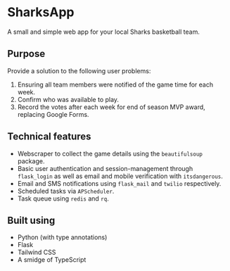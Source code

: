 # SharksApp

A small and simple web app for your local Sharks basketball team.

## Purpose

Provide a solution to the following user problems:

1. Ensuring all team members were notified of the game time for each week.
2. Confirm who was available to play.
3. Record the votes after each week for end of season MVP award, replacing Google Forms.


## Technical features
- Webscraper to collect the game details using the `beautifulsoup` package.
- Basic user authentication and session-management through `flask_login` as well as email and mobile verification with `itsdangerous`.
- Email and SMS notifications using `flask_mail` and `twilio` respectively.
- Scheduled tasks via `APScheduler`.
- Task queue using `redis` and `rq`.

## Built using
- Python (with type annotations)
- Flask 
- Tailwind CSS
- A smidge of TypeScript
